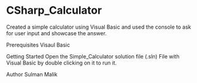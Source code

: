 # CSharp_Calculator
Created a simple calculator using Visual Basic and used the console to ask for user input and showcase the answer.

Prerequisites 
Visaul Basic

Getting Started 
Open the Simple_Calculator solution file (.sln) File with Visual Basic by double clicking on it to run it.

Author Sulman Malik
